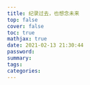 ```yaml
---
title: 纪录过去，也想念未来
top: false
cover: false
toc: true
mathjax: true
date: 2021-02-13 21:30:44
password:
summary:
tags:
categories:
---
```

